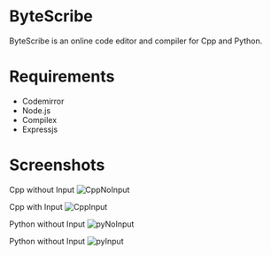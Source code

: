 # ByteScribe

ByteScribe is an online code editor and compiler for Cpp and Python.

# Requirements
- Codemirror
- Node.js
- Compilex
- Expressjs

# Screenshots

Cpp without Input
![CppNoInput](https://github.com/Krytax-24/ByteScribe/assets/81406458/1ca57471-173f-44e5-8230-50eca0f7c602)

Cpp with Input
![CppInput](https://github.com/Krytax-24/ByteScribe/assets/81406458/1ec2ccbd-19a6-46d5-95e1-745ca389b146)

Python without Input
![pyNoInput](https://github.com/Krytax-24/ByteScribe/assets/81406458/1b82409b-d54b-4a32-bad4-eebd14f7a798)

Python without Input
![pyInput](https://github.com/Krytax-24/ByteScribe/assets/81406458/7440fc94-cd1f-417d-af8e-d68071630d6a)

